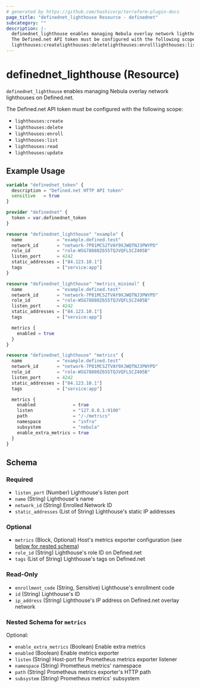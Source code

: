 ```yaml
---
# generated by https://github.com/hashicorp/terraform-plugin-docs
page_title: "definednet_lighthouse Resource - definednet"
subcategory: ""
description: |-
  definednet_lighthouse enables managing Nebula overlay network lighthouses on Defined.net.
  The Defined.net API token must be configured with the following scope:
  lighthouses:createlighthouses:deletelighthouses:enrolllighthouses:listlighthouses:readlighthouses:update
---
```


# definednet_lighthouse (Resource)

`definednet_lighthouse` enables managing Nebula overlay network lighthouses on Defined.net.

The Defined.net API token must be configured with the following scope:

- `lighthouses:create`
- `lighthouses:delete`
- `lighthouses:enroll`
- `lighthouses:list`
- `lighthouses:read`
- `lighthouses:update`

## Example Usage

```terraform
variable "definednet_token" {
  description = "Defined.net HTTP API token"
  sensitive   = true
}

provider "definednet" {
  token = var.definednet_token
}

resource "definednet_lighthouse" "example" {
  name             = "example.defined.test"
  network_id       = "network-7P81MCS2TVAY9XJWQTNJ3PWYPD"
  role_id          = "role-WSG78880Z655TQJVQFL5CZ405B"
  listen_port      = 4242
  static_addresses = ["84.123.10.1"]
  tags             = ["service:app"]
}

resource "definednet_lighthouse" "metrics_minimal" {
  name             = "example.defined.test"
  network_id       = "network-7P81MCS2TVAY9XJWQTNJ3PWYPD"
  role_id          = "role-WSG78880Z655TQJVQFL5CZ405B"
  listen_port      = 4242
  static_addresses = ["84.123.10.1"]
  tags             = ["service:app"]

  metrics {
    enabled = true
  }
}

resource "definednet_lighthouse" "metrics" {
  name             = "example.defined.test"
  network_id       = "network-7P81MCS2TVAY9XJWQTNJ3PWYPD"
  role_id          = "role-WSG78880Z655TQJVQFL5CZ405B"
  listen_port      = 4242
  static_addresses = ["84.123.10.1"]
  tags             = ["service:app"]

  metrics {
    enabled              = true
    listen               = "127.0.0.1:9100"
    path                 = "/-/metrics"
    namespace            = "infra"
    subsystem            = "nebula"
    enable_extra_metrics = true
  }
}
```

<!-- schema generated by tfplugindocs -->
## Schema

### Required

- `listen_port` (Number) Lighthouse's listen port
- `name` (String) Lighthouse's name
- `network_id` (String) Enrolled Network ID
- `static_addresses` (List of String) Lighthouse's static IP addresses

### Optional

- `metrics` (Block, Optional) Host's metrics exporter configuration (see [below for nested schema](#nestedblock--metrics))
- `role_id` (String) Lighthouse's role ID on Defined.net
- `tags` (List of String) Lighthouse's tags on Defined.net

### Read-Only

- `enrollment_code` (String, Sensitive) Lighthouse's enrollment code
- `id` (String) Lighthouse's ID
- `ip_address` (String) Lighthouse's IP address on Defined.net overlay network

<a id="nestedblock--metrics"></a>
### Nested Schema for `metrics`

Optional:

- `enable_extra_metrics` (Boolean) Enable extra metrics
- `enabled` (Boolean) Enable metrics exporter
- `listen` (String) Host-port for Prometheus metrics exporter listener
- `namespace` (String) Prometheus metrics' namespace
- `path` (String) Prometheus metrics exporter's HTTP path
- `subsystem` (String) Prometheus metrics' subsystem
